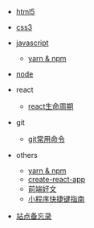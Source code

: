 - [html5](html5/)

* [css3](css3/)
* [javascript](javascript/)

     + [yarn & npm](javascript/loop)
* [node](node/)
* react

    + [react生命周期](react/lifetime)

* git

    + [git常用命令](git/git常用命令)

* others

    + [yarn & npm](others/yarn)
    + [create-react-app](others/create-react-app)
    + [前端好文](others/前端好文)
    + [小程序快捷键指南](others/miniprogram)

* [站点备忘录](website)

